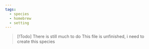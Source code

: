 ```yaml
---
tags:
  - species
  - homebrew
  - setting
---
```

> [!Todo] There is still much to do
> This file is unfinished, i need to create this species
